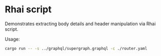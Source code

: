 # Rhai script

Demonstrates extracting body details and header manipulation via Rhai script.

Usage:
```bash
cargo run -- -s ../graphql/supergraph.graphql -c ./router.yaml
```
